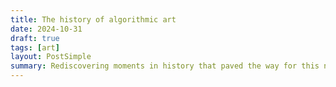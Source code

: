 ```yaml
---
title: The history of algorithmic art
date: 2024-10-31
draft: true
tags: [art]
layout: PostSimple
summary: Rediscovering moments in history that paved the way for this niche of art
---
```

